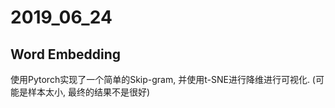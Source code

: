# 2019_06_24

## Word Embedding

使用Pytorch实现了一个简单的Skip-gram, 并使用t-SNE进行降维进行可视化. (可能是样本太小, 最终的结果不是很好)